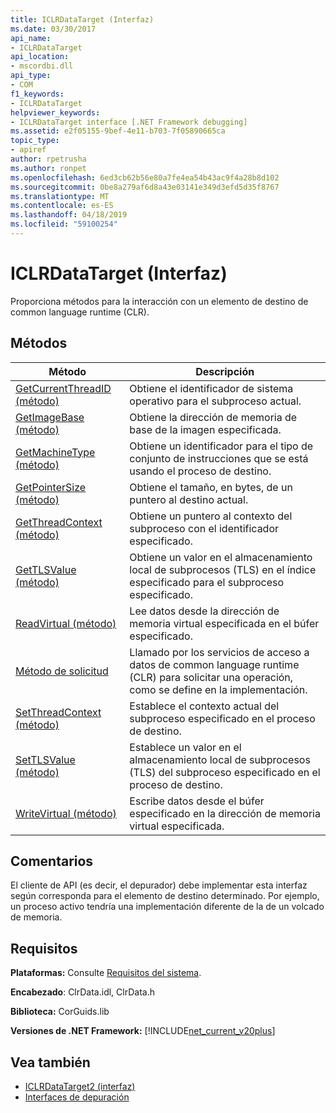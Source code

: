 ```yaml
---
title: ICLRDataTarget (Interfaz)
ms.date: 03/30/2017
api_name:
- ICLRDataTarget
api_location:
- mscordbi.dll
api_type:
- COM
f1_keywords:
- ICLRDataTarget
helpviewer_keywords:
- ICLRDataTarget interface [.NET Framework debugging]
ms.assetid: e2f05155-9bef-4e11-b703-7f05890665ca
topic_type:
- apiref
author: rpetrusha
ms.author: ronpet
ms.openlocfilehash: 6ed3cb62b56e80a7fe4ea54b43ac9f4a28b8d102
ms.sourcegitcommit: 0be8a279af6d8a43e03141e349d3efd5d35f8767
ms.translationtype: MT
ms.contentlocale: es-ES
ms.lasthandoff: 04/18/2019
ms.locfileid: "59100254"
---
```

# <a name="iclrdatatarget-interface"></a>ICLRDataTarget (Interfaz)
Proporciona métodos para la interacción con un elemento de destino de common language runtime (CLR).  
  
## <a name="methods"></a>Métodos  
  
|Método|Descripción|  
|------------|-----------------|  
|[GetCurrentThreadID (método)](../../../../docs/framework/unmanaged-api/debugging/iclrdatatarget-getcurrentthreadid-method.md)|Obtiene el identificador de sistema operativo para el subproceso actual.|  
|[GetImageBase (método)](../../../../docs/framework/unmanaged-api/debugging/iclrdatatarget-getimagebase-method.md)|Obtiene la dirección de memoria de base de la imagen especificada.|  
|[GetMachineType (método)](../../../../docs/framework/unmanaged-api/debugging/iclrdatatarget-getmachinetype-method.md)|Obtiene un identificador para el tipo de conjunto de instrucciones que se está usando el proceso de destino.|  
|[GetPointerSize (método)](../../../../docs/framework/unmanaged-api/debugging/iclrdatatarget-getpointersize-method.md)|Obtiene el tamaño, en bytes, de un puntero al destino actual.|  
|[GetThreadContext (método)](../../../../docs/framework/unmanaged-api/debugging/iclrdatatarget-getthreadcontext-method.md)|Obtiene un puntero al contexto del subproceso con el identificador especificado.|  
|[GetTLSValue (método)](../../../../docs/framework/unmanaged-api/debugging/iclrdatatarget-gettlsvalue-method.md)|Obtiene un valor en el almacenamiento local de subprocesos (TLS) en el índice especificado para el subproceso especificado.|  
|[ReadVirtual (método)](../../../../docs/framework/unmanaged-api/debugging/iclrdatatarget-readvirtual-method.md)|Lee datos desde la dirección de memoria virtual especificada en el búfer especificado.|  
|[Método de solicitud](../../../../docs/framework/unmanaged-api/debugging/iclrdatatarget-request-method.md)|Llamado por los servicios de acceso a datos de common language runtime (CLR) para solicitar una operación, como se define en la implementación.|  
|[SetThreadContext (método)](../../../../docs/framework/unmanaged-api/debugging/iclrdatatarget-setthreadcontext-method.md)|Establece el contexto actual del subproceso especificado en el proceso de destino.|  
|[SetTLSValue (método)](../../../../docs/framework/unmanaged-api/debugging/iclrdatatarget-settlsvalue-method.md)|Establece un valor en el almacenamiento local de subprocesos (TLS) del subproceso especificado en el proceso de destino.|  
|[WriteVirtual (método)](../../../../docs/framework/unmanaged-api/debugging/iclrdatatarget-writevirtual-method.md)|Escribe datos desde el búfer especificado en la dirección de memoria virtual especificada.|  
  
## <a name="remarks"></a>Comentarios  
 El cliente de API (es decir, el depurador) debe implementar esta interfaz según corresponda para el elemento de destino determinado. Por ejemplo, un proceso activo tendría una implementación diferente de la de un volcado de memoria.  
  
## <a name="requirements"></a>Requisitos  
 **Plataformas:** Consulte [Requisitos del sistema](../../../../docs/framework/get-started/system-requirements.md).  
  
 **Encabezado**: ClrData.idl, ClrData.h  
  
 **Biblioteca:** CorGuids.lib  
  
 **Versiones de .NET Framework:** [!INCLUDE[net_current_v20plus](../../../../includes/net-current-v20plus-md.md)]  
  
## <a name="see-also"></a>Vea también

- [ICLRDataTarget2 (interfaz)](../../../../docs/framework/unmanaged-api/debugging/iclrdatatarget2-interface.md)
- [Interfaces de depuración](../../../../docs/framework/unmanaged-api/debugging/debugging-interfaces.md)
